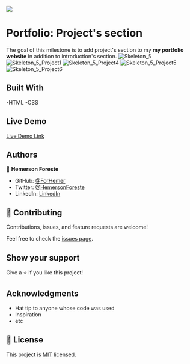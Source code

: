 ![](https://img.shields.io/badge/Microverse-blueviolet)

# Portfolio: Project's section

The goal of this milestone is to add project's section to my **my portfolio website** in addition to introduction's section.
![Skeleton_5](https://user-images.githubusercontent.com/88809610/148444045-65446881-85c5-466f-a910-75df8159c222.png)
![Skeleton_5_Project1](https://user-images.githubusercontent.com/88809610/148462065-31532aa2-fe70-4bd2-84d5-989aef9d484b.png)
![Skeleton_5_Project4](https://user-images.githubusercontent.com/88809610/148462427-bd75a7de-b859-4b76-83f0-6432155f9b4d.png)
![Skeleton_5_Project5](https://user-images.githubusercontent.com/88809610/148462565-05b0548c-be04-4af4-8cb4-d61acf659368.png)
![Skeleton_5_Project6](https://user-images.githubusercontent.com/88809610/148462880-6970512d-3e3c-4ce4-a1fe-726c710ceb2e.png)

## Built With

-HTML
-CSS

## Live Demo

[Live Demo Link](https://forhemer.github.io/Personal-Portfolio/)
## Authors

👤 **Hemerson Foreste**

- GitHub: [@ForHemer](https://github.com/ForHemer)
- Twitter: [@HemersonForeste](https://twitter.com/HemersonForeste)
- LinkedIn: [LinkedIn](https://linkedin.com/in/hemerson-foreste-890685197)

## 🤝 Contributing

Contributions, issues, and feature requests are welcome!

Feel free to check the [issues page](../../issues/).

## Show your support

Give a ⭐️ if you like this project!

## Acknowledgments

- Hat tip to anyone whose code was used
- Inspiration
- etc


## 📝 License

This project is [MIT](./MIT.md) licensed.

